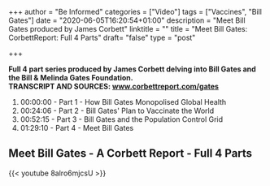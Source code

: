 +++
author = "Be Informed"
categories = ["Video"]
tags = ["Vaccines", "Bill Gates"]
date = "2020-06-05T16:20:54+01:00"
description = "Meet Bill Gates produced by James Corbett"
linktitle = ""
title = "Meet Bill Gates: CorbettReport: Full 4 Parts"
draft= "false"
type = "post"

+++


**Full 4 part series produced by James Corbett delving into Bill Gates and the Bill & Melinda Gates Foundation.  
TRANSCRIPT AND SOURCES: www.corbettreport.com/gates**

1. 00:00:00 - Part 1 - How Bill Gates Monopolised Global Health 
2. 00:24:06 - Part 2 - Bill Gates' Plan to Vaccinate the World 
3. 00:52:15 - Part 3 - Bill Gates and the Population Control Grid 
4. 01:29:10 - Part 4 - Meet Bill Gates 


## Meet Bill Gates - A Corbett Report - Full 4 Parts


{{< youtube 8alro6mjcsU >}}
